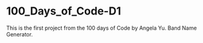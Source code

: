 # 100_Days_of_Code-D1
This is the first project from the 100 days of Code by Angela Yu. 
Band Name Generator.
